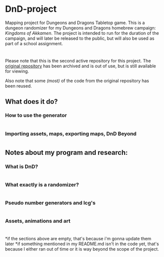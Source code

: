 # DnD-project
Mapping project for Dungeons and Dragons Tabletop game. This is a dungeon randomizer for my Dungeons and Dragons homebrew campaign: _Kingdoms of Akkamen_. The project is intended to run for the duration of the campaign, and will later be released to the public, but will also be used as part of a school assignment.
#
Please note that this is the second active repository for this project. The [original repository](https://github.com/MlakarT/DnD-project_archived) has been archived and is out of use, but is still available for viewing. 

Also note that some _(most)_ of the code from the original repository has been reused.
## What does it do?
### How to use the generator
#
### Importing assets, maps, exporting maps, DnD Beyond
#
## Notes about my program and research:
### **What is DnD?**
#
### **What exactly is a randomizer?**
#
### **Pseudo number generators and lcg's**
#
### **Assets, animations and art**
#

*if the sections above are empty, that's because i'm gonna update them later
*if something mentioned in my README.md isn't in the code yet, that's because I either ran out of time or it is way beyond the scope of the project.
